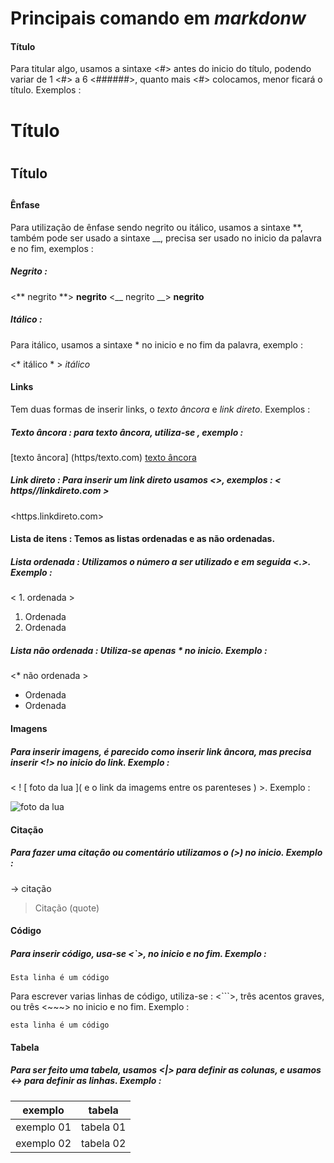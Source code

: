 # Principais comando em *markdonw*

#### Título

Para titular algo, usamos a sintaxe <#> antes do inicio do título, podendo variar de 1 <#> a 6 <######>, quanto mais <#> colocamos, menor ficará o título. 
 Exemplos : 

 # Título <h1>
 ## Título <h2>
 
 #### Ênfase 
 
 Para utilização de ênfase sendo negrito ou itálico, usamos a sintaxe **, também pode ser usado a sintaxe __, precisa ser usado no inicio da palavra e no fim, exemplos :
 
 ##### Negrito :
 
 <** negrito **> **negrito** 
 <__ negrito __> __negrito__
 
 ##### Itálico :
 
 Para itálico, usamos a sintaxe * no inicio e no fim da palavra, exemplo : 
 
 <* itálico * > *itálico*
 
 #### Links 
 
 Tem duas formas de inserir links, o *texto âncora* e *link direto*. Exemplos : 
 
 ##### Texto âncora : para texto âncora, utiliza-se [](), exemplo :
 
 [texto âncora] (https/texto.com)
 [texto âncora](https/texto.com)
 
 ##### Link direto : Para inserir um link direto usamos <>, exemplos : < https//linkdireto.com >
 <https.linkdireto.com>
 
 #### Lista de itens : Temos as listas ordenadas e as não ordenadas. 
 
 ##### Lista ordenada : Utilizamos o número a ser utilizado e em seguida <.>. Exemplo : 
 < 1. ordenada > 
 1. Ordenada 
 2. Ordenada 
 
##### Lista não ordenada : Utiliza-se apenas * no inicio. Exemplo : 
 <* não ordenada >
* Ordenada 
* Ordenada 

#### Imagens 

##### Para inserir imagens, é parecido como inserir link âncora, mas precisa inserir <!> no inicio do link. Exemplo : 

< ! [ foto da lua ]( e o link da imagems entre os parenteses ) >. Exemplo : 

![foto da lua](https://encrypted-tbn0.gstatic.com/images?q=tbn:ANd9GcSYg5dztCU5sScaE3Dt96eMGi3TlzvJQH6xfFrw5U4&s)

#### Citação 

##### Para fazer uma citação ou comentário utilizamos o (>) no inicio. Exemplo :

 -> citação 
 
 >Citação (quote)
 
 #### Código 
 
 ##### Para inserir código, usa-se <`>, no inicio e no fim. Exemplo : 
 
  `Esta linha é um código`
  
  Para escrever varias linhas de código, utiliza-se : <```>, três acentos graves, ou três <~~~> no inicio e no fim. Exemplo : 
  
  ```
  esta linha é um código
  
  ```
 
 #### Tabela 
 
 ##### Para ser feito uma tabela, usamos <|> para definir as colunas, e usamos <-> para definir as linhas. Exemplo : 
 
 exemplo | tabela 
 --------| -------
 exemplo 01 |tabela 01
 exemplo 02|tabela 02
 
 
 
 